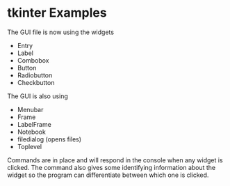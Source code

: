 # tkinter Examples
The GUI file is now using the widgets
* Entry
* Label
* Combobox
* Button
* Radiobutton
* Checkbutton

The GUI is also using
* Menubar
* Frame
* LabelFrame
* Notebook
* filedialog (opens files)
* Toplevel

Commands are in place and will respond in the console when any widget is clicked. 
The command also gives some identifying information about the widget so the program can differentiate between which one is clicked.

